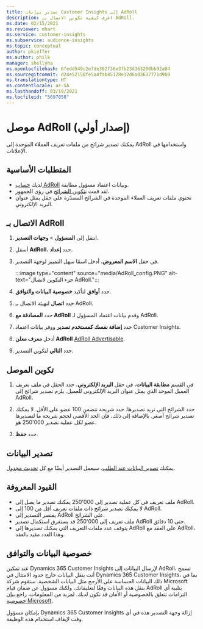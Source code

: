 ```yaml
---
title: تصدير بيانات Customer Insights إلى AdRoll
description: اعرف كيفية تكوين الاتصال بـ AdRoll.
ms.date: 02/15/2021
ms.reviewer: mhart
ms.service: customer-insights
ms.subservice: audience-insights
ms.topic: conceptual
author: pkieffer
ms.author: philk
manager: shellyha
ms.openlocfilehash: 6fedd549c2e7de362f36e3fb23d363200bb92a04
ms.sourcegitcommit: d24e52150fe5a4fab45128e12d6a03637771d9b9
ms.translationtype: HT
ms.contentlocale: ar-SA
ms.lasthandoff: 03/19/2021
ms.locfileid: "5697058"
---
```

# <a name="connector-for-adroll-preview"></a>موصل AdRoll (إصدار أولي)

يمكنك تصدير شرائح من ملفات تعريف العملاء الموحدة إلى AdRoll واستخدامها في الإعلانات. 

## <a name="prerequisites"></a>المتطلبات الأساسية

-   لديك [حساب AdRoll](https://www.adroll.com/) وبيانات اعتماد مسؤول مطابقة.
-   لقد قمت [بتكوين الشرائح](segments.md) في رؤى الجمهور.
-   تحتوي ملفات تعريف العملاء الموحدة في الشرائح المصدّرة على حقل يمثل عنوان البريد الإلكتروني.

## <a name="connect-to-adroll"></a>الاتصال بـ AdRoll

1. انتقل إلى **المسؤول** > **وجهات التصدير**.

1. أسفل **AdRoll**، حدد **إعداد**.

1. في حقل **الاسم المعروض**، أدخل اسمًا سهل التمييز لوجهة التصدير.

   :::image type="content" source="media/AdRoll_config.PNG" alt-text="جزء التكوين لاتصال AdRoll.":::

1. حدد **أوافق** لتأكيد **خصوصية البيانات والتوافق‬**.

1. حدد **اتصال** لتهيئة الاتصال بـ AdRoll.

1. حدد **المصادقة مع AdRoll** وقدم بيانات اعتماد المسؤول لـ AdRoll. 

1. حدد **إضافة نفسك كمستخدم تصدير** ووفر بيانات اعتماد Customer Insights.

1. أدخل **معرف معلن AdRoll** [AdRoll Advertisable](https://help.adroll.com/hc/en-us/articles/212011838-Advertiser-Profiles).

1. حدد **التالي** لتكوين التصدير.

## <a name="configure-the-connector"></a>تكوين الموصل

1. في القسم **مطابقة البيانات**، في حقل **البريد الإلكتروني**، حدد الحقل في ملف تعريف العميل الموحد الذي يمثل عنوان البريد الإلكتروني للعميل. يلزم تصدير شرائح إلى AdRoll.

1. حدد الشرائح التي تريد تصديرها. حدد شريحة تتضمن 100 عضو على الأقل. لا يمكنك تصدير شرائح أصغر. بالإضافة إلى ذلك، فإن الحد الأقصى لحجم شريحة ما لتصديرها هو ‎250'000 عضو لكل عملية تصدير. 

1. حدد **حفظ**.

## <a name="export-the-data"></a>تصدير البيانات

يمكنك [تصدير البيانات عند الطلب](export-destinations.md). سيعمل التصدير أيضًا مع كل [تحديث مجدول](system.md#schedule-tab).

## <a name="known-limitations"></a>القيود المعروفة

- يمكنك تصدير ما يصل إلى ‎250'000 ملف تعريف في كل عملية تصدير إلى AdRoll.
- لا يمكنك تصدير شرائح ذات ملفات تعريف أقل من 100 إلى AdRoll. 
- يقتصر التصدير إلى AdRoll على الشرائح.
- قد يستغرق استكمال تصدير ‎250'000 ملف تعريف إلى AdRoll حتى 10 دقائق. 
- يتوقف عدد ملفات التعريف التي يمكنك تصديرها إلى AdRoll على العقد مع AdRoll، وهذا العدد مقيد بالعقد.

## <a name="data-privacy-and-compliance"></a>خصوصية البيانات والتوافق

عند تمكين Dynamics 365 Customer Insights لإرسال البيانات إلى AdRoll، تسمح أنت بنقل البيانات خارج حدود الامتثال في Dynamics 365 Customer Insights، بما في ذلك البيانات الحساسة على الأرجح مثل البيانات الشخصية. ستقوم شركة Microsoft بنقل هذه البيانات وفقًا لتعليماتك، ولكنك مسؤول عن ضمان قيام AdRoll بتلبية أي التزامات تتعلق بالخصوصية أو الأمان قد تكون لديك. لمزيد من المعلومات، راجع [بيان خصوصية Microsoft](https://go.microsoft.com/fwlink/?linkid=396732).

بإمكان مسؤول Dynamics 365 Customer Insights إزالة وجهة التصدير هذه في أي وقت لإيقاف استخدام هذه الوظيفة.
